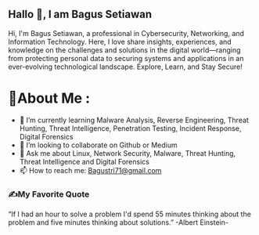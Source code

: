 ## Hallo 👋, I am Bagus Setiawan
Hi, I'm Bagus Setiawan, a professional in Cybersecurity, Networking, and Information Technology. Here, I love share insights, experiences, and knowledge on the challenges and solutions in the digital world—ranging from protecting personal data to securing systems and applications in an ever-evolving technological landscape. Explore, Learn, and Stay Secure!
# 💫About Me :
- 🌱 I’m currently learning Malware Analysis, Reverse Engineering, Threat Hunting, Threat Intelligence, Penetration Testing, Incident Response, Digital Forensics
- 👯 I’m looking to collaborate on Github or Medium
- 💬 Ask me about Linux, Network Security, Malware, Threat Hunting, Threat Intelligence and Digital Forensics
- 📫 How to reach me: Bagustri71@gmail.com

### ✍️My Favorite Quote
“If I had an hour to solve a problem I'd spend 55 minutes thinking about the problem and five minutes thinking about solutions.” 
-Albert Einstein-

  
